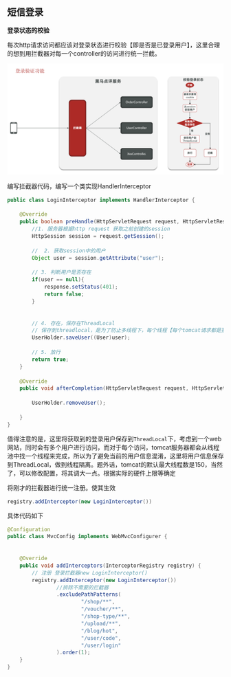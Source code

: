 ## 短信登录





**登录状态的校验**

每次http请求访问都应该对登录状态进行校验【即是否是已登录用户】，这里合理的想到用拦截器对每一个controller的访问进行统一拦截。

![image-20230720220530145](readme/image-20230720220530145.png)

编写拦截器代码，编写一个类实现HandlerInterceptor

```java
public class LoginInterceptor implements HandlerInterceptor {

    @Override
    public boolean preHandle(HttpServletRequest request, HttpServletResponse response, Object handler) throws Exception {
        //1. 服务器根据http request 获取之前创建的session
        HttpSession session = request.getSession();

        //  2. 获取session中的用户
        Object user = session.getAttribute("user");

        // 3. 判断用户是否存在
        if(user == null){
            response.setStatus(401);
            return false;
        }


        // 4. 存在，保存在ThreadLocal
        // 保存到threadlocal，是为了防止多线程下，每个线程【每个tomcat请求都是独立的线程】拥有一个独立的session实例，防止互相干扰
        UserHolder.saveUser((User)user);

        // 5. 放行
        return true;
    }

    @Override
    public void afterCompletion(HttpServletRequest request, HttpServletResponse response, Object handler, Exception ex) throws Exception {

        UserHolder.removeUser();

    }
}

```

值得注意的是，这里将获取到的登录用户保存到`ThreadLocal`下，考虑到一个web网站，同时会有多个用户进行访问，而对于每个访问，tomcat服务器都会从线程池中找一个线程来完成，所以为了避免当前的用户信息混淆，这里将用户信息保存到ThreadLocal，做到线程隔离。题外话，tomcat的默认最大线程数是150，当然了，可以修改配置，将其调大一点。根据实际的硬件上限等确定



将刚才的拦截器进行统一注册。使其生效

```java
registry.addInterceptor(new LoginInterceptor())
```

具体代码如下

```java
@Configuration
public class MvcConfig implements WebMvcConfigurer {


    @Override
    public void addInterceptors(InterceptorRegistry registry) {
        // 注册 登录拦截器new LoginInterceptor()
        registry.addInterceptor(new LoginInterceptor())
                //排除不需要的拦截器
                .excludePathPatterns(
                        "/shop/**",
                        "/voucher/**",
                        "/shop-type/**",
                        "/upload/**",
                        "/blog/hot",
                        "/user/code",
                        "/user/login"
                ).order(1);
    }
}
```

